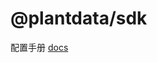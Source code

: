 # @plantdata/sdk

配置手册 [docs]

[docs]: https://plantdata-jr.github.io/plantdata-sdk-docs/index.html#tab-docs
